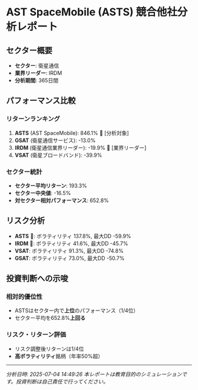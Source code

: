 
# AST SpaceMobile (ASTS) 競合他社分析レポート

## セクター概要
- **セクター**: 衛星通信
- **業界リーダー**: IRDM
- **分析期間**: 365日間

## パフォーマンス比較

### リターンランキング
1. **ASTS** (AST SpaceMobile): 846.1% 🎯 [分析対象]
2. **GSAT** (衛星通信サービス): -13.0%
3. **IRDM** (衛星通信業界リーダー): -19.9% 👑 [業界リーダー]
4. **VSAT** (衛星ブロードバンド): -39.9%

### セクター統計
- **セクター平均リターン**: 193.3%
- **セクター中央値**: -16.5%
- **対セクター相対パフォーマンス**: 652.8%

## リスク分析
- **ASTS** 🎯: ボラティリティ 137.8%, 最大DD -59.9%
- **IRDM** 👑: ボラティリティ 41.6%, 最大DD -45.7%
- **VSAT**: ボラティリティ 91.3%, 最大DD -74.8%
- **GSAT**: ボラティリティ 73.0%, 最大DD -50.7%

## 投資判断への示唆

### 相対的優位性
- ASTSはセクター内で**上位**のパフォーマンス（1/4位）
- セクター平均を652.8%**上回る**

### リスク・リターン評価
- リスク調整後リターンは1/4位
- **高ボラティリティ**銘柄（年率50%超）

---
*分析日時: 2025-07-04 14:49:26*
*本レポートは教育目的のシミュレーションです。投資判断は自己責任で行ってください。*
